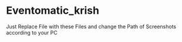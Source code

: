 # Eventomatic_krish
Just Replace File with these Files and change the Path of Screenshots according to your PC
